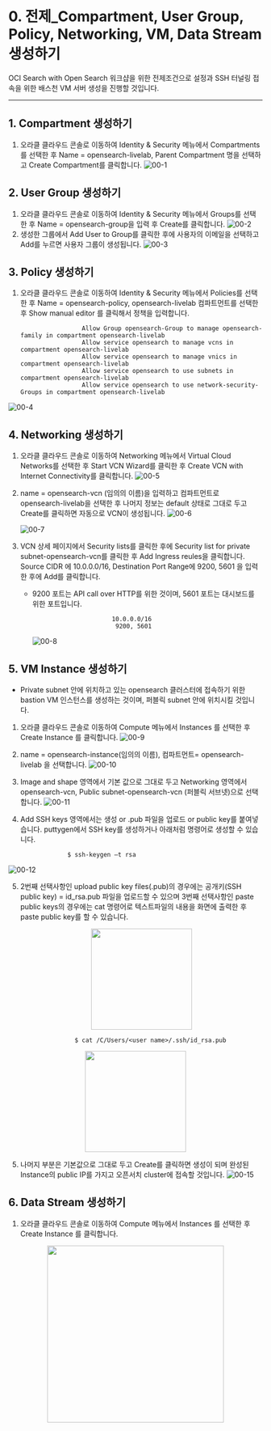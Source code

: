 # 0. 전제_Compartment, User Group, Policy, Networking, VM, Data Stream 생성하기


OCI Search with Open Search 워크샵을 위한 전제조건으로 설정과 SSH 터널링 접속을 위한 배스천 VM 서버 생성을 진행할 것입니다.  

-----
## 1. Compartment 생성하기
  
1. 오라클 클라우드 콘솔로 이동하여 Identity & Security 메뉴에서 Compartments를 선택한 후 Name = opensearch-livelab, Parent Compartment 명을 선택하고 Create Compartment를 클릭합니다.
   ![00-1](https://github.com/oraclekr-data-platform/ODWS-S04-ADB-Data-Visualization/assets/150219167/6ba56920-c0bc-44e2-873f-ed6035c9e043)

## 2. User Group 생성하기
1.  오라클 클라우드 콘솔로 이동하여 Identity & Security 메뉴에서 Groups를 선택한 후 Name = opensearch-group을 입력 후 Create를 클릭합니다. 
![00-2](https://github.com/oraclekr-data-platform/ODWS-S04-ADB-Data-Visualization/assets/150219167/bb638c14-e833-474f-b7d8-c7646e76839a)
2.  생성한 그룹에서 Add User to Group를 클릭한 후에 사용자의 이메일을 선택하고 Add를 누르면 사용자 그룹이 생성됩니다.
![00-3](https://github.com/oraclekr-data-platform/ODWS-S04-ADB-Data-Visualization/assets/150219167/fe1ebc1f-82a5-4d2e-bb90-9b628b58173f)

## 3. Policy 생성하기
1. 오라클 클라우드 콘솔로 이동하여 Identity & Security 메뉴에서 Policies를 선택한 후 Name = opensearch-policy, opensearch-livelab 컴파트먼트를 선택한 후 Show manual editor 를 클릭해서 정책을 입력합니다.

                        Allow Group opensearch-Group to manage opensearch-family in compartment opensearch-livelab
                        Allow service opensearch to manage vcns in compartment opensearch-livelab
                        Allow service opensearch to manage vnics in compartment opensearch-livelab
                        Allow service opensearch to use subnets in compartment opensearch-livelab
                        Allow service opensearch to use network-security-Groups in compartment opensearch-livelab
     
![00-4](https://github.com/oraclekr-data-platform/ODWS-S04-ADB-Data-Visualization/assets/150219167/808c25eb-56ab-4ad3-ac24-792e04394b02)


## 4. Networking 생성하기
1. 오라클 클라우드 콘솔로 이동하여 Networking 메뉴에서 Virtual Cloud Networks를 선택한 후 Start VCN Wizard를 클릭한 후 Create VCN with Internet Connectivity를 클릭합니다.
![00-5](https://github.com/oraclekr-data-platform/ODWS-S04-ADB-Data-Visualization/assets/150219167/4e823b95-5b50-4895-b6e6-b1fb286d82ae)

2. name = opensearch-vcn (임의의 이름)을 입력하고 컴파트먼트로 opensearch-livelab을 선택한 후 나머지 정보는 default 상태로 그대로 두고 Create를 클릭하면 자동으로 VCN이 생성됩니다.
   ![00-6](https://github.com/oraclekr-data-platform/ODWS-S04-ADB-Data-Visualization/assets/150219167/db9fb38d-4724-4750-be40-b21ecc138dc1)

   ![00-7](https://github.com/oraclekr-data-platform/ODWS-S04-ADB-Data-Visualization/assets/150219167/b8a5f1b3-31d5-45ba-8ca4-3e472299f550)

3. VCN 상세 페이지에서 Security lists를 클릭한 후에 Security list for private subnet-opensearch-vcn를 클릭한 후 Add Ingress reules을 클릭합니다.
   Source CIDR 에 10.0.0.0/16, Destination Port Range에 9200, 5601 을 입력한 후에 Add를 클릭합니다.
   * 9200 포트는 API call over HTTP를 위한 것이며, 5601 포트는 대시보드를 위한 포트입니다.



                               10.0.0.0/16
                                9200, 5601 
     ![00-8](https://github.com/oraclekr-data-platform/ODWS-S04-ADB-Data-Visualization/assets/150219167/96cd44d8-bdd8-46b4-951c-883f7e1a4d06)

 
## 5. VM Instance 생성하기
* Private subnet 안에 위치하고 있는 opensearch 클러스터에 접속하기 위한 bastion VM 인스턴스를 생성하는 것이며, 퍼블릭 subnet 안에 위치시킬 것입니다.

1. 오라클 클라우드 콘솔로 이동하여 Compute 메뉴에서 Instances 를 선택한 후 Create Instance 를 클릭합니다. 
![00-9](https://github.com/oraclekr-data-platform/ODWS-S04-ADB-Data-Visualization/assets/150219167/965e6585-317c-4009-bf42-370f4361bb7f)

2. name = opensearch-instance(임의의 이름), 컴파트먼트= opensearch-livelab 을 선택합니다.
![00-10](https://github.com/oraclekr-data-platform/ODWS-S04-ADB-Data-Visualization/assets/150219167/643a8cd1-e024-4c49-8160-91cf02c2de3d)

3. Image and shape 영역에서 기본 값으로 그대로 두고 Networking 영역에서 opensearch-vcn, Public subnet-opensearch-vcn (퍼블릭 서브넷)으로 선택합니다.
![00-11](https://github.com/oraclekr-data-platform/ODWS-S04-ADB-Data-Visualization/assets/150219167/3a24f18e-2e95-4e5f-8529-30b05e309c1e)

4. Add SSH keys 영역에서는 생성 or .pub 파일을 업로드 or public key를 붙여넣습니다. puttygen에서 SSH key를 생성하거나 아래처럼 명령어로 생성할 수 있습니다. 


                    $ ssh-keygen –t rsa 


![00-12](https://github.com/oraclekr-data-platform/ODWS-S04-ADB-Data-Visualization/assets/150219167/f441fa21-89b0-48b2-af30-678020b9d337)

5. 2번째 선택사항인 upload public key files(.pub)의 경우에는 공개키(SSH public key) = id_rsa.pub 파일을 업로드할 수 있으며 3번째 선택사항인 paste public keys의 경우에는 cat 명령어로 텍스트파일의 내용을 화면에 출력한 후 paste public key를 할 수 있습니다.
   <p align="center"><img src="https://github.com/oraclekr-data-platform/ODWS-S04-ADB-Data-Visualization/assets/150219167/8984ce29-b155-412b-85f1-1b5e9fdbdcc4" height="200"></p> 



                      $ cat /C/Users/<user name>/.ssh/id_rsa.pub 

  <p align="center"><img src="https://github.com/oraclekr-data-platform/ODWS-S04-ADB-Data-Visualization/assets/150219167/84d714a7-86e3-43f9-b38e-3dbafa5c89e3" height="200"></p> 


5. 나머지 부분은 기본값으로 그대로 두고 Create를 클릭하면 생성이 되며 완성된 Instance의 public IP를 가지고 오픈서치 cluster에 접속할 것입니다.
![00-15](https://github.com/oraclekr-data-platform/ODWS-S04-ADB-Data-Visualization/assets/150219167/4d7628f5-19ec-4e9e-b1e7-bc659ff6ea11)


## 6. Data Stream 생성하기
1. 오라클 클라우드 콘솔로 이동하여 Compute 메뉴에서 Instances 를 선택한 후 Create Instance 를 클릭합니다. 

 <p align="center"><img src="https://github.com/oraclekr-data-platform/ODWS-S04-ADB-Data-Visualization/assets/150219167/0249cca4-d04e-4627-8eab-ed4b291d83b2" height="350"></p>
